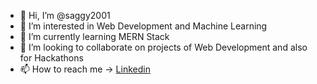 - 👋 Hi, I’m @saggy2001
- 👀 I’m interested in Web Development and Machine Learning
- 🌱 I’m currently learning MERN Stack
- 💞️ I’m looking to collaborate on projects of Web Development and also for Hackathons
- 📫 How to reach me -> [Linkedin](https://www.linkedin.com/in/sagar-shaw-9a15541a5/)

<!---
saggy2001/saggy2001 is a ✨ special ✨ repository because its `README.md` (this file) appears on your GitHub profile.
You can click the Preview link to take a look at your changes.
--->
